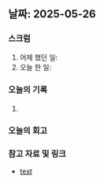 ## 날짜: 2025-05-26

### 스크럼
1. 어제 했던 일: 
2. 오늘 한 일: 

### 오늘의 기록
#### 
1. 


### 오늘의 회고
> 

### 참고 자료 및 링크
- [test](https://github.com/100-hours-a-week/14-YG-WIKI/wiki/AI-Wiki)